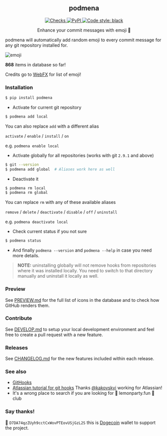 <h2 align="center">podmena</h2>

<p align="center">
  <a href="https://github.com/bmwant/podmena/actions">
    <img alt="Checks" src="https://github.com/bmwant/podmena/actions/workflows/tests.yml/badge.svg">
  </a>

  <a href="https://pypi.org/project/podmena/">
    <img alt="PyPI" src="https://img.shields.io/pypi/v/podmena">
  </a>

  <a href="https://github.com/psf/black">
    <img alt="Code style: black" src="https://img.shields.io/badge/code%20style-black-000000.svg">
  </a>
</p>
<p align="center">
Enhance your commit messages with emoji 🍒
</p>

podmena will automatically add random emoji to every commit message for any
git repository installed for.

![emoji](https://github.com/bmwant/podmena/blob/main/podmena.png)

**868** items in database so far!

Credits go to [WebFX](https://www.webfx.com/tools/emoji-cheat-sheet/) for list of emoji!

### Installation

```bash
$ pip install podmena
```

* Activate for current git repository

```bash
$ podmena add local
```

You can also replace `add` with a different alias

`activate` / `enable` / `install` / `on`

e.g. `podmena enable local`

* Activate globally for all repositories (works with git `2.9.1` and above)

```bash
$ git --version
$ podmena add global  # Aliases work here as well
```

* Deactivate it
```bash
$ podmena rm local
$ podmena rm global
```

You can replace `rm` with any of these available aliases

`remove` / `delete` / `deactivate` / `disable` / `off` / `uninstall`

e.g. `podmena deactivate local`

* Check current status if you not sure

```bash
$ podmena status
```

* And finally `podmena --version` and `podmena --help` in case you need more
details.

> **NOTE:** uninstalling globally will not remove hooks from repositories where
it was installed locally. You need to switch to that directory manually and uninstall it locally as well.

### Preview

See [PREVIEW.md](https://github.com/bmwant/podmena/blob/main/PREVIEW.md) for the full list of icons in the database and to check how GitHub renders them.
### Contribute

See [DEVELOP.md](https://github.com/bmwant/podmena/blob/main/DEVELOP.md) to setup your local development environment and feel free to create a pull request with a new feature.

### Releases

See [CHANGELOG.md](https://github.com/bmwant/podmena/blob/main/CHANGELOG.md) for the new features included within each release.

### See also

* [GitHooks](https://githooks.com/)
* [Atlassian tutorial for git hooks](https://www.atlassian.com/git/tutorials/git-hooks)
Thanks [@kakovskyi](https://github.com/kakovskyi) working for Atlassian!
* It's a wrong place to search if you are looking for 🍋 lemonparty.fun 🍋 club

### Say thanks!

🐶 `D7DA74qzZUyh9cctCxWovPTEovUSjGzL2S` this is [Dogecoin](https://dogecoin.com/) wallet to support the project.
